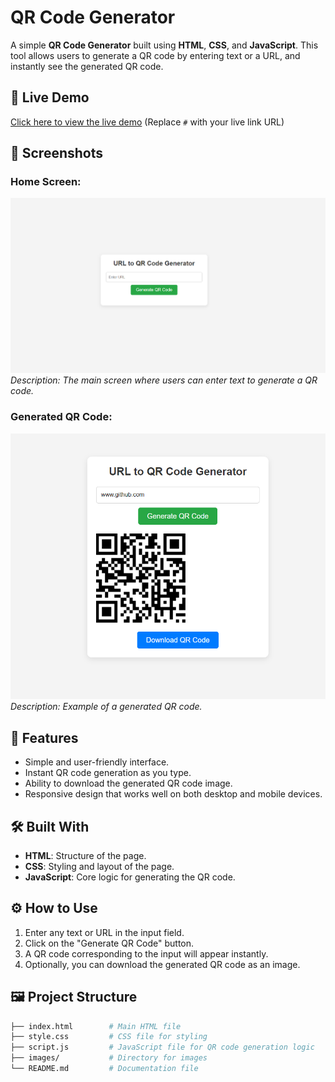 # QR Code Generator

A simple **QR Code Generator** built using **HTML**, **CSS**, and **JavaScript**. This tool allows users to generate a QR code by entering text or a URL, and instantly see the generated QR code.

## 🚀 Live Demo

[Click here to view the live demo](https://varshith345.github.io/QR-Generator/) (Replace `#` with your live link URL)

## 📸 Screenshots

### Home Screen:
![QR Code Generator Home](https://github.com/varshith345/QR-Generator/blob/main/QRHome.png)  
_Description: The main screen where users can enter text to generate a QR code._

### Generated QR Code:
![QR Generation Result](https://github.com/varshith345/QR-Generator/blob/main/QRgen.png)  
_Description: Example of a generated QR code._

## 📄 Features

- Simple and user-friendly interface.
- Instant QR code generation as you type.
- Ability to download the generated QR code image.
- Responsive design that works well on both desktop and mobile devices.

## 🛠️ Built With

- **HTML**: Structure of the page.
- **CSS**: Styling and layout of the page.
- **JavaScript**: Core logic for generating the QR code.

## ⚙️ How to Use

1. Enter any text or URL in the input field.
2. Click on the "Generate QR Code" button.
3. A QR code corresponding to the input will appear instantly.
4. Optionally, you can download the generated QR code as an image.

## 🖼️ Project Structure

```bash
├── index.html        # Main HTML file
├── style.css         # CSS file for styling
├── script.js         # JavaScript file for QR code generation logic
├── images/           # Directory for images
└── README.md         # Documentation file
